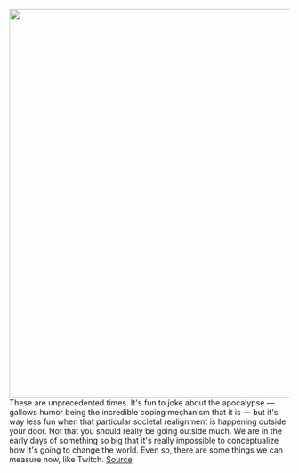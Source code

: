 <img src='https://cdn.vox-cdn.com/thumbor/ra0TJZBJZhhuZZ__vlfJzKd9tuE=/0x0:2040x1360/1200x800/filters:focal(857x517:1183x843)/cdn.vox-cdn.com/uploads/chorus_image/image/66519832/acastro_181026_1777_twitch_0003.0.jpg' width='700px' /><br/>
These are unprecedented times. It's fun to joke about the apocalypse — gallows humor being the incredible coping mechanism that it is — but it's way less fun when that particular societal realignment is happening outside your door. Not that you should really be going outside much. We are in the early days of something so big that it's really impossible to conceptualize how it's going to change the world. Even so, there are some things we can measure now, like Twitch.
<a href='https://www.theverge.com/2020/3/18/21185114/twitch-youtube-livestreaming-streamelements-coronavirus-quarantine-viewership-numbers'> Source <a/>
